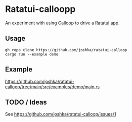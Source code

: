 # Ratatui-calloopp

An experiment with using [Calloop] to drive a [Ratatui] app.

## Usage

```shell
gh repo clone https://github.com/joshka/ratatui-calloop
cargo run --example demo
```

## Example

<https://github.com/joshka/ratatui-calloop/tree/main/src/examples/demo/main.rs>

## TODO / Ideas

See <https://github.com/joshka/ratatui-calloop/issues/1>

[Ratatui]: https://crates.io/crates/ratatui
[Calloop]: https://crates.io/crates/calloop
